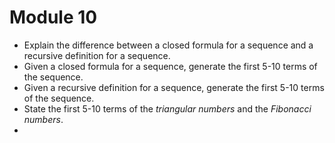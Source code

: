 # Module 10

- Explain the difference between a closed formula for a sequence and a recursive definition for a sequence. 
- Given a closed formula for a sequence, generate the first 5-10 terms of the sequence. 
- Given a recursive definition for a sequence, generate the first 5-10 terms of the sequence. 
- State the first 5-10 terms of the *triangular numbers* and the *Fibonacci numbers*. 
- 
<!--stackedit_data:
eyJoaXN0b3J5IjpbLTY2NDE2ODUxNl19
-->